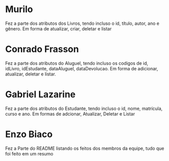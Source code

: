 # Murilo
Fez a parte dos atributos dos Livros, tendo incluso
o id, título, autor, ano e gênero. Em forma de atualizar, criar, deletar e listar

# Conrado Frasson
Fez a parte dos atributos do Aluguel, tendo incluso os codigos de id, idLivro, idEstudante, dataAluguel, dataDevolucao. Em forma de adicionar, atualizar, deletar e listar.

# Gabriel Lazarine
Fez a parte dos atributos do Estudante, tendo incluso o id, nome, matrícula, curso e ano. Em formas de adcionar, Atualizar, Deletar e Listar

# Enzo Biaco
Fez a Parte do README listando os feitos dos membros da equipe, tudo que foi feito em um resumo